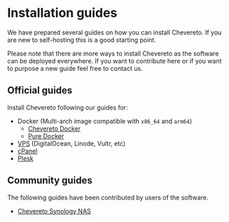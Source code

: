 # Installation guides

We have prepared several guides on how you can install Chevereto. If you are new to self-hosting this is a good starting point.

Please note that there are more ways to install Chevereto as the software can be deployed everywhere. If you want to contribute here or if you want to purpose a new guide feel free to contact us.

## Official guides

Install Chevereto following our guides for:

* Docker (Multi-arch image compatible with `x86_64` and `arm64`)
  * [Chevereto Docker](./docker/README.md)
  * [Pure Docker](./docker/pure-docker.md)
* [VPS](./server/vps.md) (DigitalOcean, Linode, Vultr, etc)
* [cPanel](./cpanel/)
* [Plesk](./plesk/)

## Community guides

The following guides have been contributed by users of the software.

* [Chevereto Synology NAS](https://mariushosting.com/how-to-install-chevereto-on-your-synology-nas/)
